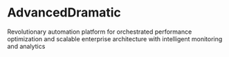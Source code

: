 # AdvancedDramatic
Revolutionary automation platform for orchestrated performance optimization and scalable enterprise architecture with intelligent monitoring and analytics
